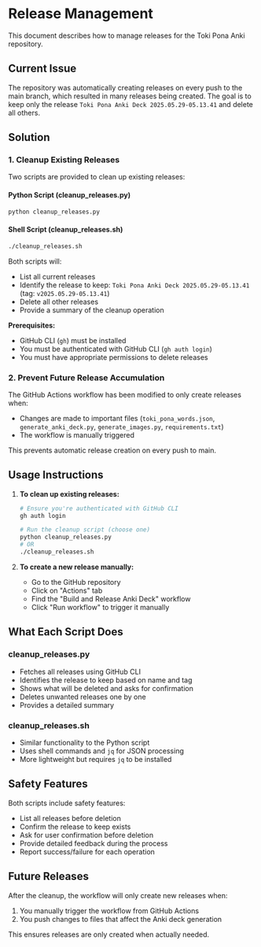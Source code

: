 # Release Management

This document describes how to manage releases for the Toki Pona Anki repository.

## Current Issue

The repository was automatically creating releases on every push to the main branch, which resulted in many releases being created. The goal is to keep only the release `Toki Pona Anki Deck 2025.05.29-05.13.41` and delete all others.

## Solution

### 1. Cleanup Existing Releases

Two scripts are provided to clean up existing releases:

#### Python Script (cleanup_releases.py)
```bash
python cleanup_releases.py
```

#### Shell Script (cleanup_releases.sh)
```bash
./cleanup_releases.sh
```

Both scripts will:
- List all current releases
- Identify the release to keep: `Toki Pona Anki Deck 2025.05.29-05.13.41` (tag: `v2025.05.29-05.13.41`)
- Delete all other releases
- Provide a summary of the cleanup operation

**Prerequisites:**
- GitHub CLI (`gh`) must be installed
- You must be authenticated with GitHub CLI (`gh auth login`)
- You must have appropriate permissions to delete releases

### 2. Prevent Future Release Accumulation

The GitHub Actions workflow has been modified to only create releases when:
- Changes are made to important files (`toki_pona_words.json`, `generate_anki_deck.py`, `generate_images.py`, `requirements.txt`)
- The workflow is manually triggered

This prevents automatic release creation on every push to main.

## Usage Instructions

1. **To clean up existing releases:**
   ```bash
   # Ensure you're authenticated with GitHub CLI
   gh auth login
   
   # Run the cleanup script (choose one)
   python cleanup_releases.py
   # OR
   ./cleanup_releases.sh
   ```

2. **To create a new release manually:**
   - Go to the GitHub repository
   - Click on "Actions" tab
   - Find the "Build and Release Anki Deck" workflow
   - Click "Run workflow" to trigger it manually

## What Each Script Does

### cleanup_releases.py
- Fetches all releases using GitHub CLI
- Identifies the release to keep based on name and tag
- Shows what will be deleted and asks for confirmation
- Deletes unwanted releases one by one
- Provides a detailed summary

### cleanup_releases.sh
- Similar functionality to the Python script
- Uses shell commands and `jq` for JSON processing
- More lightweight but requires `jq` to be installed

## Safety Features

Both scripts include safety features:
- List all releases before deletion
- Confirm the release to keep exists
- Ask for user confirmation before deletion
- Provide detailed feedback during the process
- Report success/failure for each operation

## Future Releases

After the cleanup, the workflow will only create new releases when:
1. You manually trigger the workflow from GitHub Actions
2. You push changes to files that affect the Anki deck generation

This ensures releases are only created when actually needed.